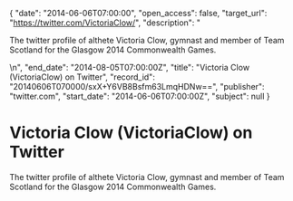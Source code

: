 {
  "date": "2014-06-06T07:00:00", 
  "open_access": false, 
  "target_url": "https://twitter.com/VictoriaClow/", 
  "description": "<p>The twitter profile of althete Victoria Clow, gymnast and member of Team Scotland for the Glasgow 2014 Commonwealth Games.</p>\n", 
  "end_date": "2014-08-05T07:00:00Z", 
  "title": "Victoria Clow (VictoriaClow) on Twitter", 
  "record_id": "20140606T070000/sxX+Y6VB8Bsfm63LmqHDNw==", 
  "publisher": "twitter.com", 
  "start_date": "2014-06-06T07:00:00Z", 
  "subject": null
}

# Victoria Clow (VictoriaClow) on Twitter

<p>The twitter profile of althete Victoria Clow, gymnast and member of Team Scotland for the Glasgow 2014 Commonwealth Games.</p>
